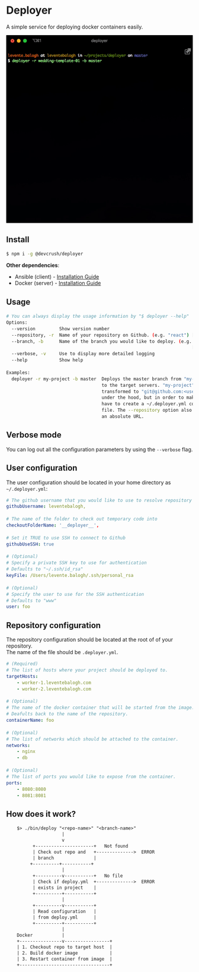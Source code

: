 # Deployer

A simple service for deploying docker containers easily.

![](assets/screen-recording.gif)


## Install
```bash
$ npm i -g @devcrush/deployer
```

**Other dependencies**:
- Ansible (client) - [Installation Guide](https://docs.ansible.com/ansible/latest/installation_guide/intro_installation.html)
- Docker (server) - [Installation Guide](https://docs.docker.com/install/linux/docker-ce/ubuntu/)


## Usage
```bash
# You can always display the usage information by "$ deployer --help"
Options:
  --version         Show version number                                [boolean]
  --repository, -r  Name of your repository on Github. (e.g. "react") [required]
  --branch, -b      Name of the branch you would like to deploy. (e.g. "master")
                                                                      [required]
  --verbose, -v     Use to display more detailed logging
  --help            Show help                                          [boolean]

Examples:
  deployer -r my-project -b master  Deploys the master branch from "my-project"
                                    to the target servers. "my-project" will be
                                    transformed to "git@github.com:<username>/my-project"
                                    under the hood, but in order to make it work you
                                    have to create a ~/.deployer.yml config
                                    file. The --repository option also accepts
                                    an absolute URL.
```

## Verbose mode
You can log out all the configuration parameters by using the `--verbose` flag.

## User configuration
The user configuration should be located in your home directory as `~/.deployer.yml`:
```yaml
# The github username that you would like to use to resolve repository names by default.
githubUsername: leventebalogh,

# The name of the folder to check out temporary code into 
checkoutFolderName: '__deployer__',

# Set it TRUE to use SSH to connect to Github
githubUseSSH: true

# (Optional)
# Specify a private SSH key to use for authentication
# Defaults to "~/.ssh/id_rsa"
keyFile: /Users/levente.balogh/.ssh/personal_rsa

# (Optional)
# Specify the user to use for the SSH authentication
# Defaults to "www"
user: foo
```

## Repository configuration
The repository configuration should be located at the root of of your repository. <br>
The name of the file should be `.deployer.yml`.

```yaml
# (Required)
# The list of hosts where your project should be deployed to.
targetHosts:
    - worker-1.leventebalogh.com
    - worker-2.leventebalogh.com

# (Optional)
# The name of the docker container that will be started from the image.
# Deafults back to the name of the repository.
containerName: foo

# (Optional)
# The list of networks which should be attached to the container.
networks:
    - nginx
    - db

# (Optional)
# The list of ports you would like to expose from the container. 
ports:
    - 8080:8080
    - 8081:8081

```

## How does it work?
```
    $> ./bin/deploy "<repo-name>" "<branch-name>"
                     |
                     v
          +----------------------+   Not found
          | Check out repo and   +-------------->  ERROR
          | branch               |
         +----------+-----------+
                     |
          +----------v-----------+   No file
          | Check if deploy.yml  +-------------->  ERROR
          | exists in project    |
          +----------+-----------+
                     |
          +----------v-----------+
          | Read configuration   |
          | from deploy.yml      |
          +----------+-----------+
                     |
    Docker           |
    +----------------v-----------------+
    | 1. Checkout repo to target host  |
    | 2. Build docker image            |
    | 3. Restart container from image  |
    +----------------------------------+
```

